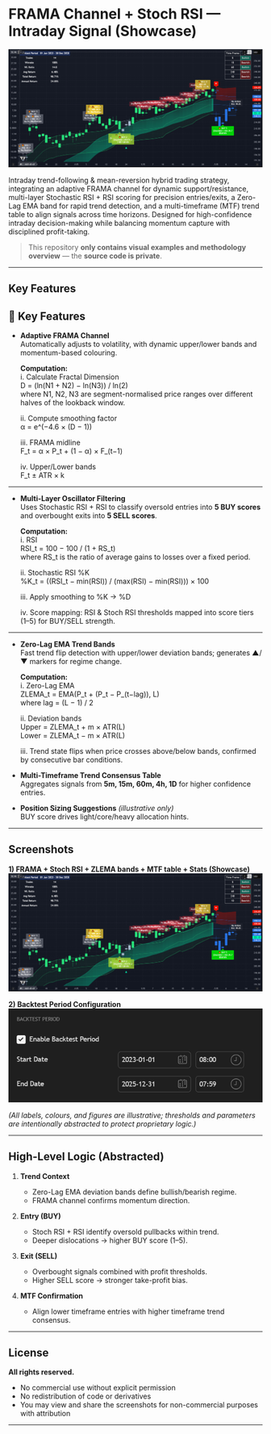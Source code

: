# FRAMA Channel + Stoch RSI — Intraday Signal (Showcase)

![Hero](output/result.png)

Intraday trend-following & mean-reversion hybrid trading strategy, integrating an adaptive FRAMA channel for dynamic support/resistance, multi-layer Stochastic RSI + RSI scoring for precision entries/exits, a Zero-Lag EMA band for rapid trend detection, and a multi-timeframe (MTF) trend table to align signals across time horizons. Designed for high-confidence intraday decision-making while balancing momentum capture with disciplined profit-taking. 

> This repository **only contains visual examples and methodology overview** — the **source code is private**.

---

## Key Features

## 📌 Key Features

- **Adaptive FRAMA Channel**  
  Automatically adjusts to volatility, with dynamic upper/lower bands and momentum-based colouring.  

  **Computation:**  
  i. Calculate Fractal Dimension  
     D = (ln(N1 + N2) − ln(N3)) / ln(2)  
     where N1, N2, N3 are segment-normalised price ranges over different halves of the lookback window.  

  ii. Compute smoothing factor  
     α = e^(−4.6 × (D − 1))  

  iii. FRAMA midline  
     F_t = α × P_t + (1 − α) × F_(t−1)  

  iv. Upper/Lower bands  
     F_t ± ATR × k  

---

- **Multi-Layer Oscillator Filtering**  
  Uses Stochastic RSI + RSI to classify oversold entries into **5 BUY scores** and overbought exits into **5 SELL scores**.  

  **Computation:**  
  i. RSI  
     RSI_t = 100 − 100 / (1 + RS_t)  
     where RS_t is the ratio of average gains to losses over a fixed period.  

  ii. Stochastic RSI %K  
     %K_t = ((RSI_t − min(RSI)) / (max(RSI) − min(RSI))) × 100  

  iii. Apply smoothing to %K → %D  

  iv. Score mapping: RSI & Stoch RSI thresholds mapped into score tiers (1–5) for BUY/SELL strength.  

---

- **Zero-Lag EMA Trend Bands**  
  Fast trend flip detection with upper/lower deviation bands; generates ▲/▼ markers for regime change.  

  **Computation:**  
  i. Zero-Lag EMA  
     ZLEMA_t = EMA(P_t + (P_t − P_(t−lag)), L)  
     where lag = (L − 1) / 2  

  ii. Deviation bands  
     Upper = ZLEMA_t + m × ATR(L)  
     Lower = ZLEMA_t − m × ATR(L)  

  iii. Trend state flips when price crosses above/below bands, confirmed by consecutive bar conditions.


- **Multi-Timeframe Trend Consensus Table**  
  Aggregates signals from **5m, 15m, 60m, 4h, 1D** for higher confidence entries.

- **Position Sizing Suggestions** *(illustrative only)*  
  BUY score drives light/core/heavy allocation hints.

---

## Screenshots

**1) FRAMA + Stoch RSI + ZLEMA bands + MTF table + Stats (Showcase)**  
![Example](output/result.png)

**2) Backtest Period Configuration**  
![Backtest](output/period.PNG)

*(All labels, colours, and figures are illustrative; thresholds and parameters are intentionally abstracted to protect proprietary logic.)*

---

## High-Level Logic (Abstracted)

1. **Trend Context**  
   - Zero-Lag EMA deviation bands define bullish/bearish regime.  
   - FRAMA channel confirms momentum direction.

2. **Entry (BUY)**  
   - Stoch RSI + RSI identify oversold pullbacks within trend.  
   - Deeper dislocations → higher BUY score (1–5).

3. **Exit (SELL)**  
   - Overbought signals combined with profit thresholds.  
   - Higher SELL score → stronger take-profit bias.

4. **MTF Confirmation**  
   - Align lower timeframe entries with higher timeframe trend consensus.



---

## License

**All rights reserved.**  
- No commercial use without explicit permission  
- No redistribution of code or derivatives  
- You may view and share the screenshots for non-commercial purposes with attribution

---

